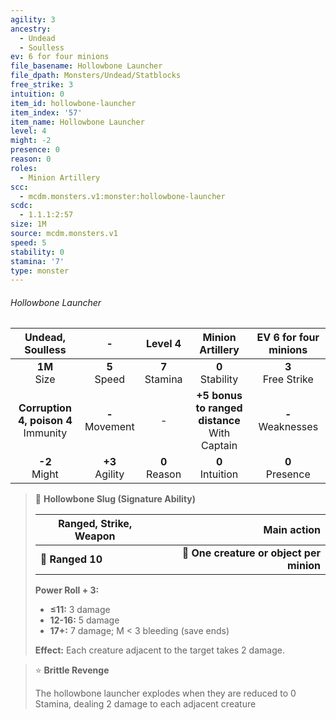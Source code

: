 ```yaml
---
agility: 3
ancestry:
  - Undead
  - Soulless
ev: 6 for four minions
file_basename: Hollowbone Launcher
file_dpath: Monsters/Undead/Statblocks
free_strike: 3
intuition: 0
item_id: hollowbone-launcher
item_index: '57'
item_name: Hollowbone Launcher
level: 4
might: -2
presence: 0
reason: 0
roles:
  - Minion Artillery
scc:
  - mcdm.monsters.v1:monster:hollowbone-launcher
scdc:
  - 1.1.1:2:57
size: 1M
source: mcdm.monsters.v1
speed: 5
stability: 0
stamina: '7'
type: monster
---
```


###### Hollowbone Launcher

|             Undead, Soulless             |          -          |      Level 4       |                 Minion Artillery                  | EV 6 for four minions  |
| :--------------------------------------: | :-----------------: | :----------------: | :-----------------------------------------------: | :--------------------: |
|             **1M**<br/> Size             |  **5**<br/> Speed   | **7**<br/> Stamina |               **0**<br/> Stability                | **3**<br/> Free Strike |
| **Corruption 4, poison 4**<br/> Immunity | **-**<br/> Movement |         -          | **+5 bonus to ranged distance**<br/> With Captain | **-**<br/> Weaknesses  |
|            **-2**<br/> Might             | **+3**<br/> Agility | **0**<br/> Reason  |               **0**<br/> Intuition                |  **0**<br/> Presence   |

<!-- -->
> 🏹 **Hollowbone Slug (Signature Ability)**
>
> | **Ranged, Strike, Weapon** |                          **Main action** |
> | -------------------------- | ---------------------------------------: |
> | **📏 Ranged 10**           | **🎯 One creature or object per minion** |
>
> **Power Roll + 3:**
>
> - **≤11:** 3 damage
> - **12-16:** 5 damage
> - **17+:** 7 damage; M < 3 bleeding (save ends)
>
> **Effect:** Each creature adjacent to the target takes 2 damage.

<!-- -->
> ⭐️ **Brittle Revenge**
>
> The hollowbone launcher explodes when they are reduced to 0 Stamina, dealing 2 damage to each adjacent creature
